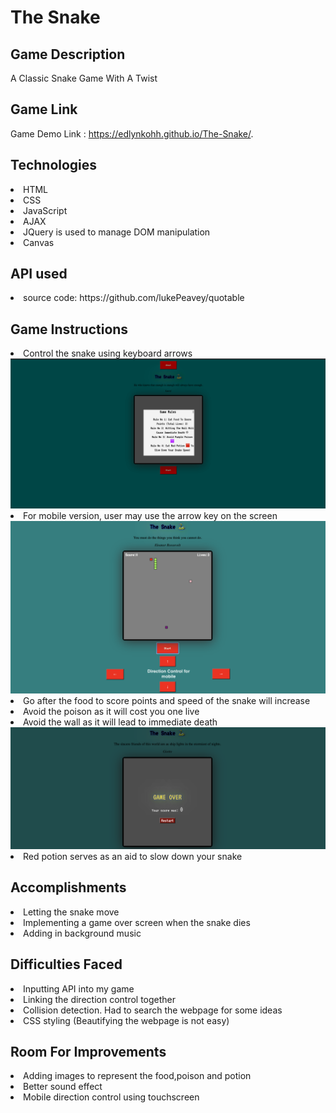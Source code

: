 # The Snake

## Game Description

A Classic Snake Game With A Twist

## Game Link

Game Demo Link : https://edlynkohh.github.io/The-Snake/.

## Technologies

<li> HTML
<li> CSS
<li> JavaScript
<li> AJAX
<li> JQuery is used to manage DOM manipulation
<li> Canvas

## API used

<li> source code: https://github.com/lukePeavey/quotable

## Game Instructions

<li> Control the snake using keyboard arrows
<img src = "Screenshots/Starting Page.png">
<li> For mobile version, user may use the arrow key on the screen
<img src = "Screenshots/Mobile.png">
<li> Go after the food to score points and speed of the snake will increase
<li> Avoid the poison as it will cost you one live
<li> Avoid the wall as it will lead to immediate death
<img src = "Screenshots/GameOver.png">
<li> Red potion serves as an aid to slow down your snake

## Accomplishments

<li> Letting the snake move
<li> Implementing a game over screen when the snake dies
<li> Adding in background music

## Difficulties Faced

<li> Inputting API into my game
<li> Linking the direction control together
<li> Collision detection. Had to search the webpage for some ideas
<li> CSS styling (Beautifying the webpage is not easy)

## Room For Improvements

<li> Adding images to represent the food,poison and potion
<li> Better sound effect
<li> Mobile direction control using touchscreen